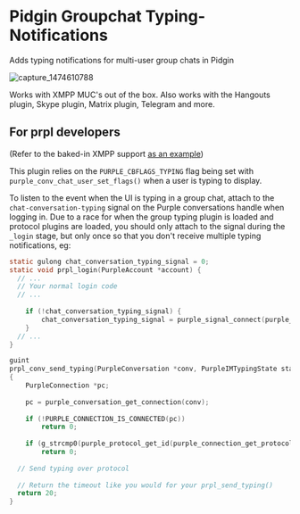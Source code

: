 # Pidgin Groupchat Typing-Notifications
Adds typing notifications for multi-user group chats in Pidgin


![capture_1474610788](https://cloud.githubusercontent.com/assets/1063865/18775850/edb82350-81b8-11e6-8d08-9067538104cf.png)


Works with XMPP MUC's out of the box. Also works with the Hangouts plugin, Skype plugin, Matrix plugin, Telegram and more.


## For prpl developers
(Refer to the baked-in XMPP support [as an example](https://github.com/EionRobb/pidgin-groupchat-typing-notifications/blob/8b3e234f9aa7016216ee91e008030b3bfe45612c/grouptyping.c#L289-L376))

This plugin relies on the `PURPLE_CBFLAGS_TYPING` flag being set with `purple_conv_chat_user_set_flags()` when a user is typing to display.

To listen to the event when the UI is typing in a group chat, attach to the `chat-conversation-typing`  signal on the Purple conversations handle when logging in.  Due to a race for when the group typing plugin is loaded and protocol plugins are loaded, you should only attach to the signal during the `_login` stage, but only once so that you don't receive multiple typing notifications, eg:

```C
static gulong chat_conversation_typing_signal = 0;
static void prpl_login(PurpleAccount *account) {
  // ...
  // Your normal login code
  // ...
  
	if (!chat_conversation_typing_signal) {
		chat_conversation_typing_signal = purple_signal_connect(purple_conversations_get_handle(), "chat-conversation-typing", purple_connection_get_protocol(pc), PURPLE_CALLBACK(prpl_conv_send_typing), NULL);
	}
  // ...
}

guint
prpl_conv_send_typing(PurpleConversation *conv, PurpleIMTypingState state, gpointer *handle)
{
	PurpleConnection *pc;
	
	pc = purple_conversation_get_connection(conv);
	
	if (!PURPLE_CONNECTION_IS_CONNECTED(pc))
		return 0;
	
	if (g_strcmp0(purple_protocol_get_id(purple_connection_get_protocol(pc)), "prpl-your-prpl-id"))
		return 0;
  
  // Send typing over protocol
  
  // Return the timeout like you would for your prpl_send_typing()
  return 20;
}

```
